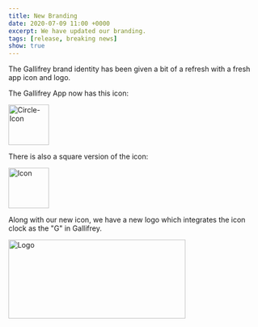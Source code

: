 ```yaml
---
title: New Branding
date: 2020-07-09 11:00 +0000
excerpt: We have updated our branding.
tags: [release, breaking news]
show: true
---
```


The Gallifrey brand identity has been given a bit of a refresh with a fresh app icon and logo.

The Gallifrey App now has this icon:

<img src="{{ site.url}}/images/Circle_Icon.png" alt="Circle-Icon" width="80" height="80" />

There is also a square version of the icon:

<img src="{{ site.url}}/images/Icon.png" alt="Icon" width="80" height="80" />

Along with our new icon, we have a new logo which integrates the icon clock as the "G" in Gallifrey.

<img src="{{ site.url}}/images/Logo.png" alt="Logo" width="350" height="156" />
